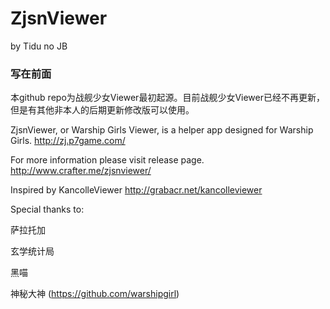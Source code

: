 # ZjsnViewer
by Tidu no JB

### 写在前面
本github repo为战舰少女Viewer最初起源。目前战舰少女Viewer已经不再更新，但是有其他非本人的后期更新修改版可以使用。

ZjsnViewer, or Warship Girls Viewer, is a helper app designed for Warship Girls.
http://zj.p7game.com/

For more information please visit release page.
http://www.crafter.me/zjsnviewer/

Inspired by KancolleViewer
http://grabacr.net/kancolleviewer

Special thanks to:

萨拉托加

玄学统计局

黑喵

神秘大神 (https://github.com/warshipgirl)
